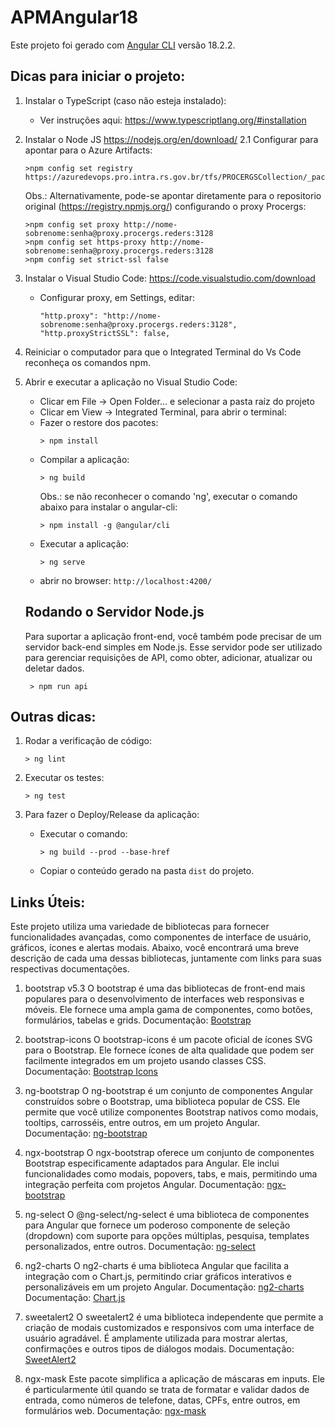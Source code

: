 # APMAngular18

Este projeto foi gerado com [Angular CLI](https://github.com/angular/angular-cli) versão 18.2.2.

## Dicas para iniciar o projeto:

1. Instalar o TypeScript (caso não esteja instalado):

   - Ver instruções aqui: https://www.typescriptlang.org/#installation

2. Instalar o Node JS https://nodejs.org/en/download/
   2.1 Configurar para apontar para o Azure Artifacts:
   ```
   >npm config set registry https://azuredevops.pro.intra.rs.gov.br/tfs/PROCERGSCollection/_packaging/procergs/npm/registry/
   ```
   Obs.: Alternativamente, pode-se apontar diretamente para o repositorio original (https://registry.npmjs.org/) configurando o proxy Procergs:
   ```
   >npm config set proxy http://nome-sobrenome:senha@proxy.procergs.reders:3128
   >npm config set https-proxy http://nome-sobrenome:senha@proxy.procergs.reders:3128
   >npm config set strict-ssl false
   ```
3. Instalar o Visual Studio Code: https://code.visualstudio.com/download
   - Configurar proxy, em Settings, editar:
     ```
     "http.proxy": "http://nome-sobrenome:senha@proxy.procergs.reders:3128",
     "http.proxyStrictSSL": false,
     ```
4. Reiniciar o computador para que o Integrated Terminal do Vs Code reconheça os comandos npm.

5. Abrir e executar a aplicação no Visual Studio Code:
   - Clicar em File -> Open Folder... e selecionar a pasta raíz do projeto
   - Clicar em View -> Integrated Terminal, para abrir o terminal:
   - Fazer o restore dos pacotes:
     ```
     > npm install
     ```
   - Compilar a aplicação:
     ```
     > ng build
     ```
     Obs.: se não reconhecer o comando 'ng', executar o comando abaixo para instalar o angular-cli:
     ```
     > npm install -g @angular/cli
     ```
   - Executar a aplicação:
     ```
     > ng serve
     ```
   - abrir no browser: `http://localhost:4200/`

   ## Rodando o Servidor Node.js

   Para suportar a aplicação front-end, você também pode precisar de um servidor back-end simples em Node.js. Esse servidor pode ser utilizado para gerenciar requisições de API, como obter, adicionar, atualizar ou deletar dados.

   ```
    > npm run api
   ```

## Outras dicas:

1. Rodar a verificação de código:

   ```
   > ng lint
   ```

2. Executar os testes:

   ```
   > ng test
   ```

3. Para fazer o Deploy/Release da aplicação:
   - Executar o comando:
     ```
     > ng build --prod --base-href
     ```
   - Copiar o conteúdo gerado na pasta `dist` do projeto.

## Links Úteis:

Este projeto utiliza uma variedade de bibliotecas para fornecer funcionalidades avançadas, como componentes de interface de usuário, gráficos, ícones e alertas modais. Abaixo, você encontrará uma breve descrição de cada uma dessas bibliotecas, juntamente com links para suas respectivas documentações.

1. bootstrap v5.3
   O bootstrap é uma das bibliotecas de front-end mais populares para o desenvolvimento de interfaces web responsivas e móveis. Ele fornece uma ampla gama de componentes, como botões, formulários, tabelas e grids.
   Documentação: [Bootstrap](https://getbootstrap.com/docs/5.3/getting-started/introduction/)

2. bootstrap-icons
   O bootstrap-icons é um pacote oficial de ícones SVG para o Bootstrap. Ele fornece ícones de alta qualidade que podem ser facilmente integrados em um projeto usando classes CSS.
   Documentação: [Bootstrap Icons](https://icons.getbootstrap.com/)

3. ng-bootstrap
   O ng-bootstrap é um conjunto de componentes Angular construídos sobre o Bootstrap, uma biblioteca popular de CSS. Ele permite que você utilize componentes Bootstrap nativos como modais, tooltips, carrosséis, entre outros, em um projeto Angular.
   Documentação: [ng-bootstrap](https://ng-bootstrap.github.io/#/home)

4. ngx-bootstrap
   O ngx-bootstrap oferece um conjunto de componentes Bootstrap especificamente adaptados para Angular. Ele inclui funcionalidades como modais, popovers, tabs, e mais, permitindo uma integração perfeita com projetos Angular.
   Documentação: [ngx-bootstrap](https://valor-software.com/ngx-bootstrap/#/components)

5. ng-select
   O @ng-select/ng-select é uma biblioteca de componentes para Angular que fornece um poderoso componente de seleção (dropdown) com suporte para opções múltiplas, pesquisa, templates personalizados, entre outros.
   Documentação: [ng-select](https://www.npmjs.com/package/@ng-select/ng-select)

6. ng2-charts
   O ng2-charts é uma biblioteca Angular que facilita a integração com o Chart.js, permitindo criar gráficos interativos e personalizáveis em um projeto Angular.
   Documentação: [ng2-charts](https://valor-software.com/ng2-charts/)
   Documentação: [Chart.js](https://www.chartjs.org/docs/latest/charts/line.html)

7. sweetalert2
   O sweetalert2 é uma biblioteca independente que permite a criação de modais customizados e responsivos com uma interface de usuário agradável. É amplamente utilizada para mostrar alertas, confirmações e outros tipos de diálogos modais.
   Documentação: [SweetAlert2](https://sweetalert2.github.io/)

8. ngx-mask
   Este pacote simplifica a aplicação de máscaras em inputs. Ele é particularmente útil quando se trata de formatar e validar dados de entrada, como números de telefone, datas, CPFs, entre outros, em formulários web.
   Documentação: [ngx-mask](https://github.com/JsDaddy/ngx-mask/blob/develop/USAGE.md)
